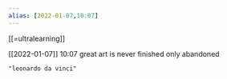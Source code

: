 ```yaml
---
alias: [2022-01-07,10:07]
---
```

[[=ultralearning]]

[[2022-01-07]] 10:07
great art is never finished only abandoned
```query
"leonardo da vinci"
```